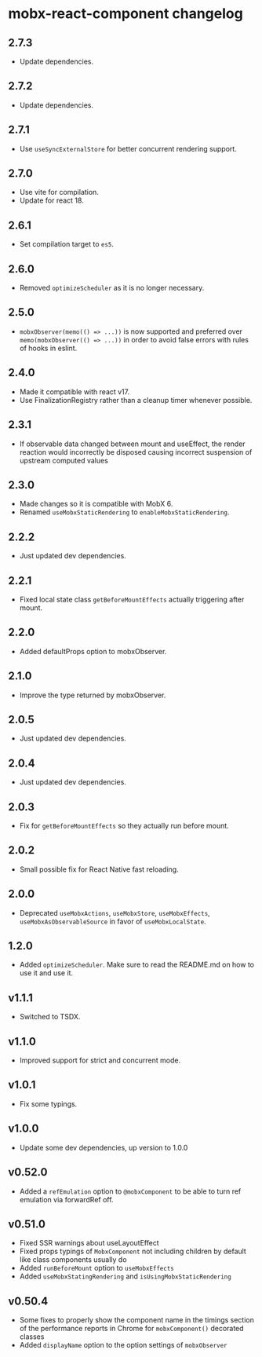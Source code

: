 # mobx-react-component changelog

## 2.7.3

- Update dependencies.

## 2.7.2

- Update dependencies.

## 2.7.1

- Use `useSyncExternalStore` for better concurrent rendering support.

## 2.7.0

- Use vite for compilation.
- Update for react 18.

## 2.6.1

- Set compilation target to `es5`.

## 2.6.0

- Removed `optimizeScheduler` as it is no longer necessary.

## 2.5.0

- `mobxObserver(memo(() => ...))` is now supported and preferred over `memo(mobxObserver(() => ...))` in order to avoid false errors with rules of hooks in eslint.

## 2.4.0

- Made it compatible with react v17.
- Use FinalizationRegistry rather than a cleanup timer whenever possible.

## 2.3.1

- If observable data changed between mount and useEffect, the render reaction would incorrectly be disposed causing incorrect suspension of upstream computed values

## 2.3.0

- Made changes so it is compatible with MobX 6.
- Renamed `useMobxStaticRendering` to `enableMobxStaticRendering`.

## 2.2.2

- Just updated dev dependencies.

## 2.2.1

- Fixed local state class `getBeforeMountEffects` actually triggering after mount.

## 2.2.0

- Added defaultProps option to mobxObserver.

## 2.1.0

- Improve the type returned by mobxObserver.

## 2.0.5

- Just updated dev dependencies.

## 2.0.4

- Just updated dev dependencies.

## 2.0.3

- Fix for `getBeforeMountEffects` so they actually run before mount.

## 2.0.2

- Small possible fix for React Native fast reloading.

## 2.0.0

- Deprecated `useMobxActions`, `useMobxStore`, `useMobxEffects`, `useMobxAsObservableSource` in favor of `useMobxLocalState`.

## 1.2.0

- Added `optimizeScheduler`. Make sure to read the README.md on how to use it and use it.

## v1.1.1

- Switched to TSDX.

## v1.1.0

- Improved support for strict and concurrent mode.

## v1.0.1

- Fix some typings.

## v1.0.0

- Update some dev dependencies, up version to 1.0.0

## v0.52.0

- Added a `refEmulation` option to `@mobxComponent` to be able to turn ref emulation via forwardRef off.

## v0.51.0

- Fixed SSR warnings about useLayoutEffect
- Fixed props typings of `MobxComponent` not including children by default like class components usually do
- Added `runBeforeMount` option to `useMobxEffects`
- Added `useMobxStatingRendering` and `isUsingMobxStaticRendering`

## v0.50.4

- Some fixes to properly show the component name in the timings section of the performance reports in Chrome for `mobxComponent()` decorated classes
- Added `displayName` option to the option settings of `mobxObserver`
